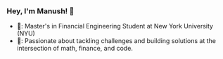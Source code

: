 ### Hey, I'm  Manush! 👋

- 🏫: Master's in Financial Engineering Student at New York University (NYU)
- 🚀: Passionate about tackling challenges and building solutions at the intersection of math, finance, and code.

<!--
**shahmanush/shahmanush** is a ✨ _special_ ✨ repository because its `README.md` (this file) appears on your GitHub profile.

Here are some ideas to get you started:

- 🔭 I’m currently working on ...

- 🌱 I’m currently learning ...
- 👯 I’m looking to collaborate on ...
- 🤔 I’m looking for help with ...
- 💬 Ask me about ...
- 📫 How to reach me: ...
- 😄 Pronouns: ...
- ⚡ Fun fact: ...
-->
